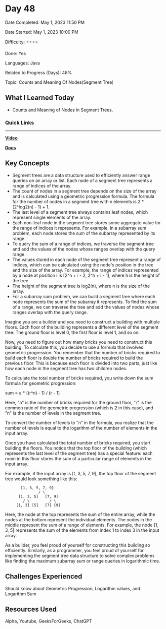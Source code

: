 # Day 48

Date Completed: May 1, 2023 11:50 PM

Date Started: May 1, 2023 10:00 PM

Difficulty: ⭐⭐⭐⭐

Done: Yes

Languages: Java

Related to Progress (Days): 48%

Topic: Counts and Meaning Of Nodes(Segment Tree)

## What I Learned Today

- Counts and Meaning of Nodes in Segment Trees.

### Quick Links

---

[**Video**](https://youtu.be/Ic7OO3Uw6J0)

[**Docs**](https://www.geeksforgeeks.org/segment-tree-data-structure/)

## Key Concepts

- Segment trees are a data structure used to efficiently answer range queries on an array or list. Each node of a segment tree represents a range of indices of the array.
- The count of nodes in a segment tree depends on the size of the array and is calculated using a geometric progression formula. The formula for the number of nodes in a segment tree with n elements is 2 * (2^log2(n) - 1) + 1.
- The last level of a segment tree always contains leaf nodes, which represent single elements of the array.
- Each non-leaf node in the segment tree stores some aggregate value for the range of indices it represents. For example, in a subarray sum problem, each node stores the sum of the subarray represented by its range.
- To query the sum of a range of indices, we traverse the segment tree and add the values of the nodes whose ranges overlap with the query range.
- The values stored in each node of the segment tree represent a range of indices, which can be calculated using the node's position in the tree and the size of the array. For example, the range of indices represented by a node at position i is [2^h + i - 2, 2^h + i - 1], where h is the height of the tree.
- The height of the segment tree is log2(n), where n is the size of the array.
- For a subarray sum problem, we can build a segment tree where each node represents the sum of the subarray it represents. To find the sum of a range, we can traverse the tree and add the values of nodes whose ranges overlap with the query range.

Imagine you are a builder and you need to construct a building with multiple floors. Each floor of the building represents a different level of the segment tree. The ground floor is level 0, the first floor is level 1, and so on.

Now, you need to figure out how many bricks you need to construct this building. To calculate this, you decide to use a formula that involves geometric progression. You remember that the number of bricks required to build each floor is double the number of bricks required to build the previous floor. This is because each floor is divided into two parts, just like how each node in the segment tree has two children nodes.

To calculate the total number of bricks required, you write down the sum formula for geometric progression:

sum = a * ((r^n) - 1) / (r - 1)

Here, "a" is the number of bricks required for the ground floor, "r" is the common ratio of the geometric progression (which is 2 in this case), and "n" is the number of levels in the segment tree.

To convert the number of levels to "n" in the formula, you realize that the number of levels is equal to the logarithm of the number of elements in the input array.

Once you have calculated the total number of bricks required, you start building the floors. You notice that the top floor of the building (which represents the last level of the segment tree) has a special feature: each room in this floor stores the sum of a particular range of elements in the input array.

For example, if the input array is [1, 3, 5, 7, 9], the top floor of the segment tree would look something like this:

```
       [1, 3, 5, 7, 9]
               / \
      [1, 3, 5]   [7, 9]
        / \         / \
     [1, 3] [5]   [7] [9]
```

Here, the node at the top represents the sum of the entire array, while the nodes at the bottom represent the individual elements. The nodes in the middle represent the sum of a range of elements. For example, the node [1, 3, 5] represents the sum of the elements from index 1 to index 3 in the input array.

As a builder, you feel proud of yourself for constructing this building so efficiently. Similarly, as a programmer, you feel proud of yourself for implementing the segment tree data structure to solve complex problems like finding the maximum subarray sum or range queries in logarithmic time.

## Challenges Experienced

Should know about Geometric Progression, Logarithm values, and Logarithm Sum

## Resources Used

Alpha, Youtube, GeeksForGeeks, ChatGPT
